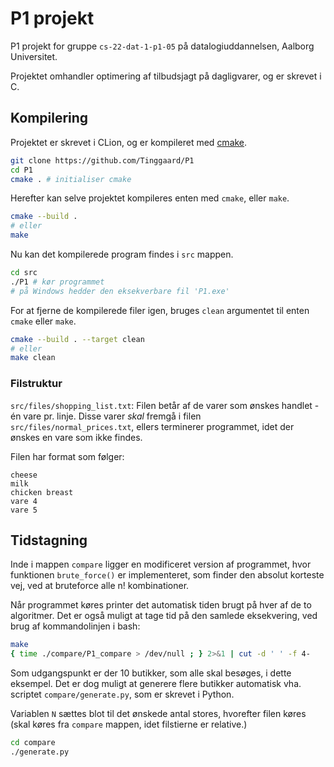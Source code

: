 # P1 projekt

P1 projekt for gruppe `cs-22-dat-1-p1-05` på datalogiuddannelsen, Aalborg Universitet.

Projektet omhandler optimering af tilbudsjagt på dagligvarer, og er skrevet i C.


## Kompilering

Projektet er skrevet i CLion, og er kompileret med [cmake](https://cmake.org/install/).

```bash
git clone https://github.com/Tinggaard/P1
cd P1
cmake . # initialiser cmake
```

Herefter kan selve projektet kompileres enten med `cmake`, eller `make`.

```bash
cmake --build .
# eller
make
```

Nu kan det kompilerede program findes i `src` mappen.

```bash
cd src
./P1 # kør programmet
# på Windows hedder den eksekverbare fil 'P1.exe'
```

For at fjerne de kompilerede filer igen, bruges `clean` argumentet til enten `cmake` eller `make`.

```bash
cmake --build . --target clean
# eller
make clean
```


### Filstruktur

`src/files/shopping_list.txt`: Filen betår af de varer som ønskes handlet - én vare pr. linje.
Disse varer *skal* fremgå i filen `src/files/normal_prices.txt`, ellers terminerer programmet, idet der ønskes en vare som ikke findes.

Filen har format som følger:
```
cheese
milk
chicken breast
vare 4
vare 5
```

## Tidstagning

Inde i mappen `compare` ligger en modificeret version af programmet, hvor funktionen `brute_force()` er implementeret,
som finder den absolut korteste vej, ved at bruteforce alle n! kombinationer.

Når programmet køres printer det automatisk tiden brugt på hver af de to algoritmer. 
Det er også muligt at tage tid på den samlede eksekvering, ved brug af kommandolinjen i bash:

```bash
make 
{ time ./compare/P1_compare > /dev/null ; } 2>&1 | cut -d ' ' -f 4-
```

Som udgangspunkt er der 10 butikker, som alle skal besøges, i dette eksempel.
Det er dog muligt at generere flere butikker automatisk vha. scriptet `compare/generate.py`, som er skrevet i Python.

Variablen `N` sættes blot til det ønskede antal stores, hvorefter filen køres (skal køres fra `compare` mappen, idet filstierne er relative.)

```bash
cd compare
./generate.py
```
